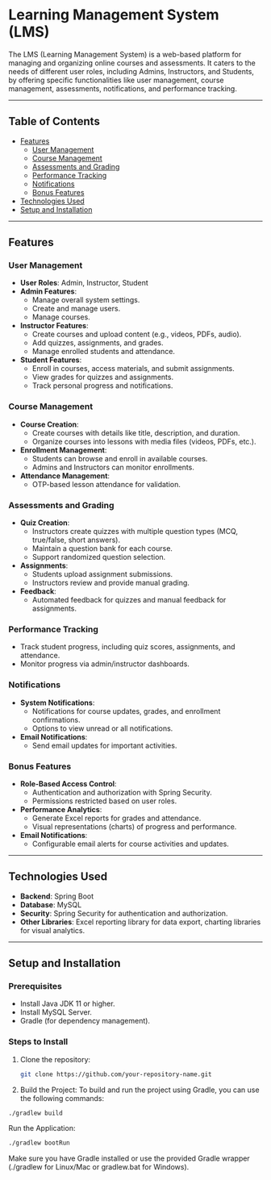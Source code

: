 # Learning Management System (LMS)

The LMS (Learning Management System) is a web-based platform for managing and organizing online courses and assessments. It caters to the needs of different user roles, including Admins, Instructors, and Students, by offering specific functionalities like user management, course management, assessments, notifications, and performance tracking.

---

## Table of Contents
- [Features](#features)
  - [User Management](#user-management)
  - [Course Management](#course-management)
  - [Assessments and Grading](#assessments-and-grading)
  - [Performance Tracking](#performance-tracking)
  - [Notifications](#notifications)
  - [Bonus Features](#bonus-features)
- [Technologies Used](#technologies-used)
- [Setup and Installation](#setup-and-installation)

---

## Features

### User Management
- **User Roles**: Admin, Instructor, Student
- **Admin Features**:
  - Manage overall system settings.
  - Create and manage users.
  - Manage courses.
- **Instructor Features**:
  - Create courses and upload content (e.g., videos, PDFs, audio).
  - Add quizzes, assignments, and grades.
  - Manage enrolled students and attendance.
- **Student Features**:
  - Enroll in courses, access materials, and submit assignments.
  - View grades for quizzes and assignments.
  - Track personal progress and notifications.

### Course Management
- **Course Creation**:
  - Create courses with details like title, description, and duration.
  - Organize courses into lessons with media files (videos, PDFs, etc.).
- **Enrollment Management**:
  - Students can browse and enroll in available courses.
  - Admins and Instructors can monitor enrollments.
- **Attendance Management**:
  - OTP-based lesson attendance for validation.

### Assessments and Grading
- **Quiz Creation**:
  - Instructors create quizzes with multiple question types (MCQ, true/false, short answers).
  - Maintain a question bank for each course.
  - Support randomized question selection.
- **Assignments**:
  - Students upload assignment submissions.
  - Instructors review and provide manual grading.
- **Feedback**:
  - Automated feedback for quizzes and manual feedback for assignments.

### Performance Tracking
- Track student progress, including quiz scores, assignments, and attendance.
- Monitor progress via admin/instructor dashboards.

### Notifications
- **System Notifications**:
  - Notifications for course updates, grades, and enrollment confirmations.
  - Options to view unread or all notifications.
- **Email Notifications**:
  - Send email updates for important activities.

### Bonus Features
- **Role-Based Access Control**:
  - Authentication and authorization with Spring Security.
  - Permissions restricted based on user roles.
- **Performance Analytics**:
  - Generate Excel reports for grades and attendance.
  - Visual representations (charts) of progress and performance.
- **Email Notifications**:
  - Configurable email alerts for course activities and updates.

---

## Technologies Used
- **Backend**: Spring Boot
- **Database**: MySQL
- **Security**: Spring Security for authentication and authorization.
- **Other Libraries**: Excel reporting library for data export, charting libraries for visual analytics.

---

## Setup and Installation

### Prerequisites
- Install Java JDK 11 or higher.
- Install MySQL Server.
- Gradle (for dependency management).

### Steps to Install
1. Clone the repository:
   ```bash
   git clone https://github.com/your-repository-name.git
   ```
2. Build the Project:
To build and run the project using Gradle, you can use the following commands:
```bash
./gradlew build
```
Run the Application:
```bash
./gradlew bootRun
```
Make sure you have Gradle installed or use the provided Gradle wrapper (./gradlew for Linux/Mac or gradlew.bat for Windows).
